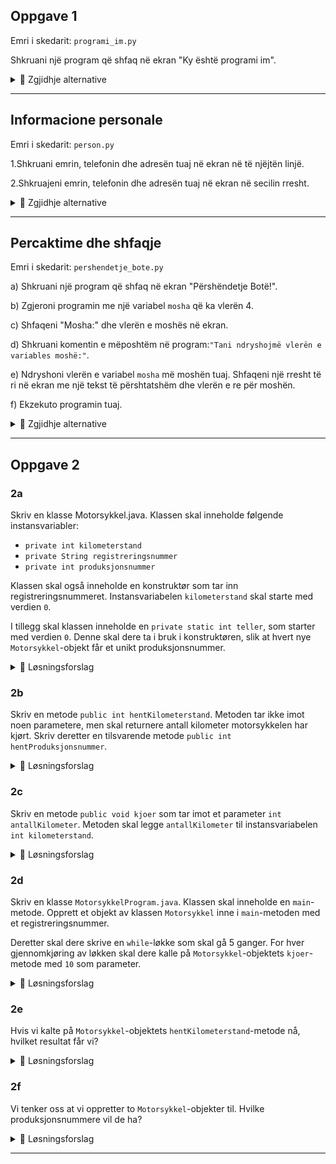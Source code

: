 ## Oppgave 1 
Emri i skedarit: `programi_im.py`

Shkruani një program që shfaq në ekran "Ky është programi im".

<details><summary>💾 Zgjidhje alternative </summary>
<p>

``` python
print("Ky është programi im")
```

</p>
</details>


***

## Informacione personale 
Emri i skedarit: `person.py`

1.Shkruani emrin, telefonin dhe adresën tuaj në ekran në të njëjtën linjë.

2.Shkruajeni emrin, telefonin dhe adresën tuaj në ekran në secilin rresht.


<details><summary>💾 Zgjidhje alternative </summary>
<p>

``` python
# 1
print("Perparim Shala 222000111 Rr.Ilaz Kodra, Drenas")

# 2
print("Perparim Shala\n 222000111\n Rr.Ilaz Kodra, Drenas")
# apo
print("Perparim Shala")
print("222000111")
print("Rr.Ilaz Kodra, Drenas")
```

</p>
</details>


***

## Percaktime dhe shfaqje
Emri i skedarit: `pershendetje_bote.py`

a) Shkruani një program që shfaq në ekran "Përshëndetje Botë!".

b) Zgjeroni programin me një variabel `mosha` që ka vlerën 4.

c) Shfaqeni "Mosha:" dhe vlerën e moshës në ekran.

d) Shkruani komentin e mëposhtëm në program:` "Tani ndryshojmë vlerën e variables moshë:" `.

e) Ndryshoni vlerën e variabel `mosha` më moshën tuaj. Shfaqeni një rresht të ri në ekran me një tekst të përshtatshëm dhe vlerën e re për moshën.

f) Ekzekuto programin tuaj.


<details><summary>💾 Zgjidhje alternative </summary>
<p>

``` python
# a)
print("Përshëndetje Botë!")

# b)
mosha = 4

# c)
print("Mosha: ", mosha)

# d)
# Tani ndryshojmë vlerën e variables moshë:
mosha = 33  # e)
print("Mosha ime: ", mosha)

# f)
python3 pershendetje_bote.py
```

</p>
</details>


***

## Oppgave 2
### 2a
Skriv en klasse Motorsykkel.java. Klassen skal inneholde følgende instansvariabler:
- `private int kilometerstand`
- `private String registreringsnummer`
- `private int produksjonsnummer`

Klassen skal også inneholde en konstruktør som tar inn registreringsnummeret. Instansvariabelen `kilometerstand` skal starte med verdien `0`.

I tillegg skal klassen inneholde en `private static int teller`, som starter med verdien `0`. Denne skal dere ta i bruk i konstruktøren, slik at hvert nye `Motorsykkel`-objekt får et unikt produksjonsnummer.

<details><summary>💾 Løsningsforslag </summary>
<p>

```java
class Motorsykkel {
    private int kilometerstand;
    private String registreringsnummer;
    private int produksjonsnummer;
    private static int teller = 0;
    
    public Motorsykkel (String regnr) {
        this.kilometerstand = 0;
        registreringsnummer = regnr;
        
        this.produksjonsnummer = teller;
        teller++;
    }
}
```

</p>
</details>


### 2b
Skriv en metode `public int hentKilometerstand`. Metoden tar ikke imot noen parametere, men skal returnere antall kilometer motorsykkelen har kjørt. Skriv deretter en tilsvarende metode `public int hentProduksjonsnummer`.

<details><summary>💾 Løsningsforslag </summary>
<p>

```java
public int hentKilometerstand() {
    return kilometerstand;
}

public int hentProduksjonsnummer() {
    return produksjonsnummer;
}
```

</p>
</details>

### 2c
Skriv en metode `public void kjoer` som tar imot et parameter `int antallKilometer`. Metoden skal legge `antallKilometer` til instansvariabelen `int kilometerstand`.

<details><summary>💾 Løsningsforslag </summary>
<p>

```java
public void kjoer(int antallKilometer) {
    kilometerstand += antallKilometer;
}
```

</p>
</details>

### 2d
Skriv en klasse `MotorsykkelProgram.java`. Klassen skal inneholde en `main`-metode. Opprett et objekt av klassen `Motorsykkel` inne i `main`-metoden med et registreringsnummer.

Deretter skal dere skrive en `while`-løkke som skal gå 5 ganger. For hver gjennomkjøring av løkken skal dere kalle på `Motorsykkel`-objektets `kjoer`-metode med `10` som parameter.

<details><summary>💾 Løsningsforslag </summary>
<p>

```java
class MotorsykkelProgram {
    public static void main(String[] args) {
        Motorsykkel m1 = new Motorsykkel("AB1234");

        int t = 0;
        while (t < 5) {
            m1.kjoer(10);
            t++;
        }
    }
}
```

</p>
</details>

### 2e
Hvis vi kalte på `Motorsykkel`-objektets `hentKilometerstand`-metode nå, hvilket resultat får vi?

<details><summary>💾 Løsningsforslag </summary>
<p>

```java
System.out.println(m1.hentKilometerstand()); // 50
```

</p>
</details>

### 2f
Vi tenker oss at vi oppretter to `Motorsykkel`-objekter til. Hvilke produksjonsnummere vil de ha?

<details><summary>💾 Løsningsforslag </summary>
<p>

```java
Motorsykkel m2 = new Motorsykkel("HELLO1");
Motorsykkel m3 = new Motorsykkel("22TUUT");
System.out.println("m2: " + m2.hentProduksjonsnummer()); //1
System.out.println("m3: " + m3.hentProduksjonsnummer()); //2
```

</p>
</details>


***
